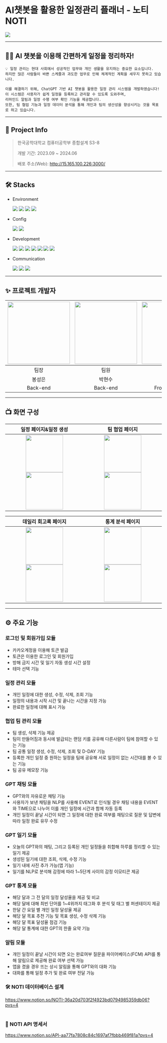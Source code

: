 # AI챗봇을 활용한 일정관리 플래너 - 노티 NOTI

<img src="https://github.com/user-attachments/assets/5b4f05a6-8d63-4c24-ad13-5436ec55e931">

***
## 🙋🏻 AI 챗봇을 이용해 간편하게 일정을 정리하자!
```
💡 일정 관리는 현대 사회에서 성공적인 업무와 개인 생활을 유지하는 중요한 요소입니다.
하지만 많은 사람들이 바쁜 스케줄과 과도한 업무로 인해 체계적인 계획을 세우지 못하고 있습니다.

이를 해결하기 위해, ChatGPT 기반 AI 챗봇을 활용한 일정 관리 시스템을 개발하였습니다!
이 시스템은 사용자가 쉽게 일정을 등록하고 관리할 수 있도록 도와주며,
리마인드 알림과 일정 수행 여부 확인 기능을 제공합니다.
또한, 팀 협업 기능과 일정 데이터 분석을 통해 개인과 팀의 생산성을 향상시키는 것을 목표로 하고 있습니다.
```

***

## 📃 Project Info
> 한국공학대학교 컴퓨터공학부 종합설계 S3-8
> 
> 개발 기간: 2023.09 ~ 2024.06
>
> 배포 주소(Web): http://15.165.100.226:3000/

***

## 🛠️ Stacks
- Environment
  
  <img src="https://img.shields.io/badge/Visual Studio Code-007ACC?style=for-the-badge&logo=Visual Studio Code&logoColor=white"/> <img src="https://img.shields.io/badge/git-F05032?style=for-the-badge&logo=git&logoColor=white"> <img src="https://img.shields.io/badge/github-181717?style=for-the-badge&logo=github&logoColor=white"> <img src="https://img.shields.io/badge/gitkraken-179287?style=for-the-badge&logo=gitkraken&logoColor=white">

- Config
  
  <img src="https://img.shields.io/badge/npm-CB3837?style=for-the-badge&logo=npm&logoColor=white"/> <img src="https://img.shields.io/badge/Node.js-339933?style=for-the-badge&logo=Node.js&logoColor=white"/>
 
- Development
  
  <img src="https://img.shields.io/badge/javascript-F7DF1E?style=for-the-badge&logo=javascript&logoColor=black"> <img src="https://img.shields.io/badge/react-61DAFB?style=for-the-badge&logo=react&logoColor=black"> <img src="https://img.shields.io/badge/React Native-61DAFB?style=for-the-badge&logo=React&logoColor=black"/> <img src="https://img.shields.io/badge/java-007396?style=for-the-badge&logo=java&logoColor=white"> <img src="https://img.shields.io/badge/Spring-6DB33F?style=for-the-badge&logo=Spring&logoColor=white"/> <img src="https://img.shields.io/badge/mysql-4479A1?style=for-the-badge&logo=mysql&logoColor=white"> <img src="https://img.shields.io/badge/amazonaws-232F3E?style=for-the-badge&logo=amazonaws&logoColor=white"> 
  
- Communication
  
  <img src="https://img.shields.io/badge/notion-000000?style=for-the-badge&logo=notion&logoColor=white"> <img src="https://img.shields.io/badge/slack-4A154B?style=for-the-badge&logo=slack&logoColor=white"> <img src="https://img.shields.io/badge/discord-5865F2?style=for-the-badge&logo=discord&logoColor=white">
  
***

## ✨ 프로젝트 개발자
|<img src="https://github.com/user-attachments/assets/e360dc37-556b-48da-92b6-83e58bc250cd" width="200" height="200"/>|<img src="https://github.com/user-attachments/assets/2fb5a02d-f41d-4429-a737-bfee321e4ecc" width="200" height="200"/>|<img src="https://github.com/user-attachments/assets/abc4a0f3-fe17-401a-b342-ed4a1c03f40f" width="200" height="200"/>|<img src="https://github.com/user-attachments/assets/28d037a1-31ee-4061-9191-4d60573276fb" width="200" height="200"/>|
|:---:|:---:|:---:|:---:|
|팀장|팀원|팀원|팀원|
|봉성은|박현수|이지현|채서윤|
|Back-end|Back-end|Front-end, Web|Front-end, App|

***

## 📺 화면 구성
|일정 페이지&일정 생성|팀 협업 페이지|
|:---:|:---:|
|<img src="https://github.com/user-attachments/assets/75120990-82f2-47d2-9050-d759dc8ec902" width="120"> <img src="https://github.com/user-attachments/assets/212f5a4e-f5b0-4ec7-8476-21e41d636cba" width="120">|<img src="https://github.com/user-attachments/assets/0cc685dc-9ff9-4eb6-8c01-11b909a1ed95" width="120"> <img src="https://github.com/user-attachments/assets/a22f16f3-ede3-45ef-b4ae-845c565f0fa7" width="120">|

|데일리 회고록 페이지|통계 분석 페이지|
|:---:|:---:|
|<img src="https://github.com/user-attachments/assets/f0caffc3-3008-48c5-847a-3eeaf6cd1445" width="120"> <img src="https://github.com/user-attachments/assets/fd16480a-3102-4ddb-910f-dab26bf4ce47" width="120">|<img src="https://github.com/user-attachments/assets/9316161a-fbca-473c-bbb2-4e8c4c375417" width="120"> <img src="https://github.com/user-attachments/assets/4c8ceb33-e203-4002-b26c-e0396a57b656" width="120">|

***
## ⚙️ 주요 기능

### 로그인 및 회원가입 모듈
- 카카오계정을 이용해 토큰 발급
- 토큰은 이용한 로그인 및 회원가입
- 방해 금지 시간 및 일기 자동 생성 시간 설정
- 테마 선택 기능
### 일정 관리 모듈
- 개인 일정에 대한 생성, 수정, 삭제, 조회 기능
- 일정의 내용과 시작 시간 및 끝나는 시간을 지정 가능
- 완료한 일정에 대해 표시 가능
### 협업 팀 관리 모듈
- 팀 생성, 삭제 기능 제공
- 팀이 만들어짐과 동시에 발급되는 랜덤 키를 공유해 다른사람이 팀에 참여할 수 있는 기능
- 팀 공통 일정 생성, 수정, 삭제, 조회 및 D-DAY 기능
- 등록한 개인 일정 중 원하는 일정을 팀에 공유해 서로 일정이 없는 시간대를 볼 수 있는 기능
- 팀 공유 메모장 기능
### GPT 채팅 모듈
- GPT와의 자유로운 채팅 기능
- 사용자가 보낸 채팅을 NLP를 사용해 EVENT로 인식될 경우 채팅 내용을 EVENT와 TIME으로 나누어 이를 개인 일정에 시간과 함께 자동 등록
- 개인 일정이 끝날 시간이 되면 그 일정에 대한 완료 여부를 채팅으로 질문 및 답변에 따라 일정 완료 유무 수정
### GPT 일기 모듈
- 오늘의 GPT와의 채팅, 그리고 등록된 개인 일정들을 취합해 하루를 정리할 수 있는 일기 제공
- 생성된 일기에 대한 조회, 삭제, 수정 기능
- 일기 내에 사진 추가 가능(앱 기능)
- 일기를 NLP로 분석해 감정에 따라 1~5단계 사이의 감정 이모티콘 제공
### GPT 통계 모듈
- 해당 달과 그 전 달의 일정 달성율을 제공 및 비교
- 해당 달에 대해 최빈 단어를 1~4위까지 태그화 후 분석 및 태그 별 퍼센테이지 제공
- 한달 간 요일 별 개인 일정 달성율 제공
- 해당 달 목표 추천 기능 및 목표 생성, 수정 삭제 기능
- 해당 달 목표 달성율 점검 기능
- 해당 달 통계에 대한 GPT의 한줄 요약 기능
### 알림 모듈
- 개인 일정이 끝날 시간이 되면 오는 완료여부 질문을 파이어베이스(FCM) API를 통해 알림으로 제공해 완료 여부 선택 가능
- 앱을 켰을 경우 뜨는 상시 알림을 통해 GPT와의 대화 기능
- 대화를 통해 일정 추가 및 완료 여부 전달 가능

### 🛠️ NOTI 데이터베이스 설계  <br/>
 https://www.notion.so/NOTI-36a20d703f2f4923bd0794985359db06?pvs=4  <br/>  <br/>
### 📃 NOTI API 명세서  <br/>
 https://www.notion.so/API-aa77fa7808c84c1697af7fbbb469f81a?pvs=4  <br/>
